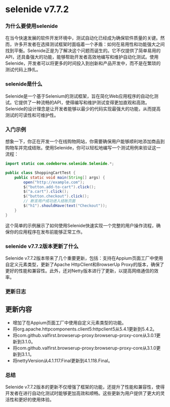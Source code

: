 # selenide v7.7.2
### 为什么要使用selenide

在当今快速发展的软件开发环境中，测试自动化已经成为确保软件质量的关键。然而，许多开发者在选择测试框架时面临着一个矛盾：如何在易用性和功能强大之间找到平衡。Selenide正是为了解决这个问题而诞生的。它不仅提供了简单易用的API，还具备强大的功能，能够帮助开发者高效地编写和维护自动化测试。使用Selenide，开发者可以将更多的时间投入到创新和产品开发中，而不是在繁琐的测试代码上挣扎。

### selenide是什么

Selenide是一个基于Selenium的测试框架，旨在简化Web应用程序的自动化测试。它提供了一种流畅的API，使得编写和维护测试变得更加直观和高效。Selenide的设计理念是让开发者能够以最少的代码实现最强大的功能，从而提高测试的可读性和可维护性。

### 入门示例

想象一下，你正在开发一个在线购物网站，你需要确保用户能够顺利地添加商品到购物车并完成结账。使用Selenide，你可以轻松地编写一个测试用例来验证这一流程：

```java
import static com.codeborne.selenide.Selenide.*;

public class ShoppingCartTest {
    public static void main(String[] args) {
        open("http://example.com");
        $("button.add-to-cart").click();
        $("a.cart").click();
        $("button.checkout").click();
        // 断言用户成功进入结账页面
        $("h1").shouldHave(text("Checkout"));
    }
}
```

这个简单的示例展示了如何使用Selenide快速实现一个完整的用户操作流程，确保你的应用程序在发布前能够正常工作。

### selenide v7.7.2版本更新了什么

Selenide v7.7.2版本带来了几个重要更新，包括：支持在Appium页面工厂中使用自定义元素类型，更新了Apache HttpClient和BrowserUp Proxy的版本，确保了更好的性能和兼容性。此外，还对Netty版本进行了更新，以提高网络通信的效率。

### 更新日志

## 更新内容
- 增加了在Appium页面工厂中使用自定义元素类型的功能。
- 将org.apache.httpcomponents.client5:httpclient5从5.4.1更新到5.4.2。
- 将com.github.valfirst.browserup-proxy:browserup-proxy-core从3.0.1更新到3.1.0。
- 将com.github.valfirst.browserup-proxy:browserup-proxy-core从3.1.0更新到3.1.1。
- 将nettyVersion从4.1.117.Final更新到4.1.118.Final。

### 总结

Selenide v7.7.2版本的更新不仅增强了框架的功能，还提升了性能和兼容性，使得开发者在进行自动化测试时能够更加高效和顺畅。这些更新为用户提供了更大的灵活性和更好的使用体验。